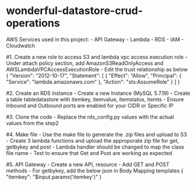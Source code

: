 # wonderful-datastore-crud-operations

AWS Services used in this project:
	- API Gateway
	- Lambda
	- RDS
	- IAM
	- Cloudwatch

#1. Create a new role to access S3 and lambda vpc access execution role
	- Under attach policy section, add AmazonS3ReadOnlyAccess and AWSLambdaVPCAccessExecutionRole
	- Edit the trust relationship as below
		{
		  "Version": "2012-10-17",
		  "Statement": [
		    {
		      "Effect": "Allow",
		      "Principal": {
		        "Service": "lambda.amazonaws.com"
		      },
		      "Action": "sts:AssumeRole"
		    }
		  ]
		}

#2. Create an RDS instance
	- Create a new Instance (MySQL 5.7.19)
	- Create a table tabledatastore with itemkey, itemvalue, itemstatus, itemts
	- Ensure Inbound and Outbound ports are enabled for your CIDR or Specific IP

#3. Clone the code 
	- Replace the rds_config.py values with the actual values from the step2

#4. Make file
	- Use the make file to generate the .zip files and upload to S3
	- Create 3 lambda functions and upload the approporate zip file for get, getbykey and post
	- Lambda handler should be changed to map the class file name
	- Test to ensure that Get and Post are working as expected

#5. API Gateway
	- Create a new API, resource
	- Add GET and POST methods
	- For getbykey, add the below json in Body Mapping templates
	{
    "itemkey": "$input.params('itemkey')"
	}
